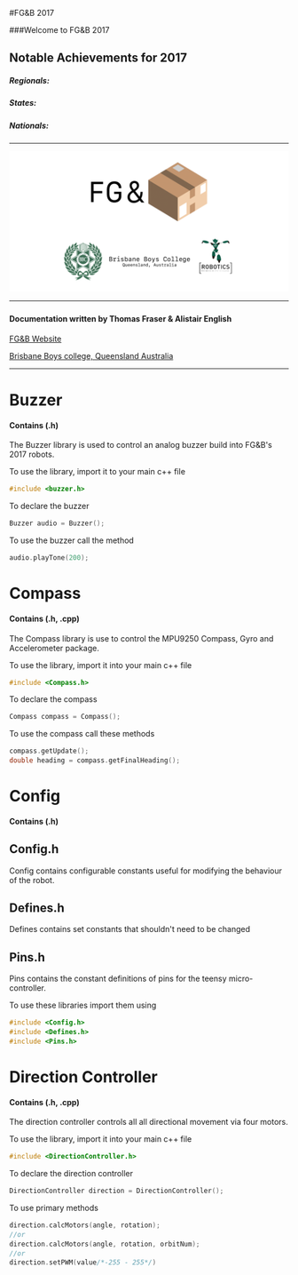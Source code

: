 #FG&B 2017

###Welcome to FG&B 2017

## Notable Achievements for 2017

##### Regionals:

##### States:

##### Nationals:

----------



![FG&B Logo](../images/FG&BFooter.png)

-----------------------

##### 

#### Documentation written by Thomas Fraser & Alistair English

[FG&B Website](fgb.bbcrobotics.org)

[Brisbane Boys college, Queensland Australia](bbc.qld.edu.au)



-----



# Buzzer

#### Contains (.h)

The Buzzer library is used to control an analog buzzer build into FG&B's 2017 robots.

To use the library, import it to your main c++ file

```c++
#include <buzzer.h>
```

To declare the buzzer

```c++
Buzzer audio = Buzzer();
```

To use the buzzer call the method

```c++
audio.playTone(200);
```



# Compass

#### Contains (.h, .cpp)

The Compass library is use to control the MPU9250 Compass, Gyro and Accelerometer package.

To use the library, import it into your main c++ file

```c++
#include <Compass.h>
```

To declare the compass

```c++
Compass compass = Compass();
```

To use the compass call these methods

```c++
compass.getUpdate();
double heading = compass.getFinalHeading();
```



# Config

#### Contains (.h)



## Config.h

Config contains configurable constants useful for modifying the behaviour of the robot.

## Defines.h

Defines contains set constants that shouldn't need to be changed

## Pins.h

Pins contains the constant definitions of pins for the teensy micro-controller.

To use these libraries import them using

```c++
#include <Config.h>
#include <Defines.h>
#include <Pins.h>
```



# Direction Controller

#### Contains (.h, .cpp)

The direction controller controls all all directional movement via four motors.

To use the library, import it into your main c++ file

```c++
#include <DirectionController.h>
```

To declare the direction controller

```c++
DirectionController direction = DirectionController();
```

To use primary methods

```c++
direction.calcMotors(angle, rotation);
//or
direction.calcMotors(angle, rotation, orbitNum);
//or
direction.setPWM(value/*-255 - 255*/)
```

